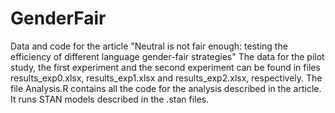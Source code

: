 # GenderFair
Data and code for the article "Neutral is not fair enough: testing the efficiency of different language gender-fair strategies"
The data for the pilot study, the first experiment and the second experiment can be found in files results_exp0.xlsx, results_exp1.xlsx and results_exp2.xlsx, respectively.
The file Analysis.R contains all the code for the analysis described in the article. It runs STAN models described in the .stan files.
